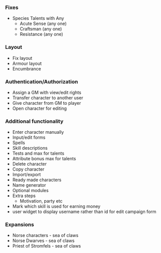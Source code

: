 ### Fixes
- Species Talents with Any
  - Acute Sense (any one)
  - Craftsman (any one)
  - Resistance (any one)

### Layout
- Fix layout
- Armour layout
- Encumbrance

### Authentication/Authorization
- Assign a GM with view/edit rights
- Transfer character to another user
- Give character from GM to player
- Open character for editing

### Additional functionality
- Enter character manually
- Input/edit forms
- Spells
- Skill descriptions
- Tests and max for talents
- Attribute bonus max for talents
- Delete character
- Copy character
- Import/export
- Ready made characters
- Name generator
- Optional modules
- Extra steps
  - Motivation, party etc
- Mark which skill is used for earning money
- user widget to display username rather than id for edit campaign form

### Expansions
- Norse characters - sea of claws
- Norse Dwarves - sea of claws
- Priest of Stromfels - sea of claws
